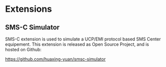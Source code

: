 # Extensions

## SMS-C Simulator
SMS-C extension is used to simulate a UCP/EMI protocol based SMS Center equipement.
This extension is released as Open Source Project, and is hosted on Github:

https://github.com/huaxing-yuan/smsc-simulator
